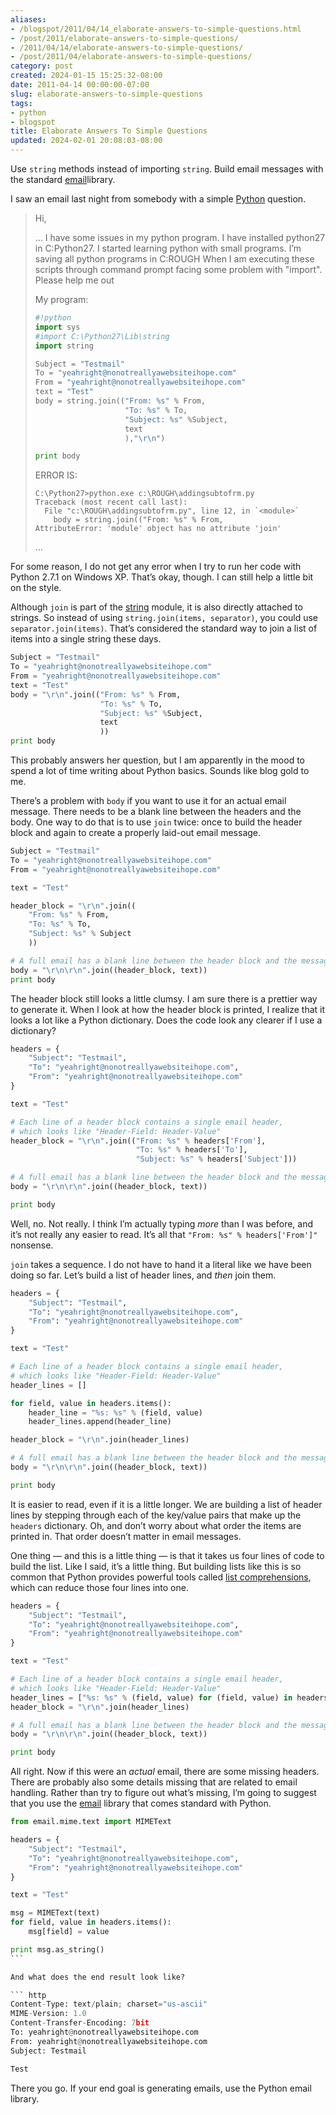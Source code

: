 ```yaml
---
aliases:
- /blogspot/2011/04/14_elaborate-answers-to-simple-questions.html
- /post/2011/elaborate-answers-to-simple-questions/
- /2011/04/14/elaborate-answers-to-simple-questions/
- /post/2011/04/elaborate-answers-to-simple-questions/
category: post
created: 2024-01-15 15:25:32-08:00
date: 2011-04-14 00:00:00-07:00
slug: elaborate-answers-to-simple-questions
tags:
- python
- blogspot
title: Elaborate Answers To Simple Questions
updated: 2024-02-01 20:08:03-08:00
---
```


Use `string` methods instead of importing `string`. Build email messages with the standard [email](http://docs.python.org.library.email.html)library.

I saw an email last night from somebody with a simple [Python](../../../card/Python.md) question.

 > 
 > Hi,
 > 
 > … I have some issues in my python program. I have installed python27
 > in C:Python27. I started learning python with small programs. I’m
 > saving all python programs in C:ROUGH When I am executing these
 > scripts through command prompt facing some problem with "import".
 > Please help me out
 > 
 > My program:
 > 
 > ````python
 > #!python
 > import sys
 > #import C:\Python27\Lib\string
 > import string
 > 
 > Subject = "Testmail"
 > To = "yeahright@nonotreallyawebsiteihope.com"
 > From = "yeahright@nonotreallyawebsiteihope.com"
 > text = "Test"
 > body = string.join(("From: %s" % From,
 >                     "To: %s" % To,
 >                     "Subject: %s" %Subject,
 >                     text
 >                     ),"\r\n")
 > 
 > print body
 > ````
 > 
 > ERROR IS:
 > 
 > ````
 > C:\Python27>python.exe c:\ROUGH\addingsubtofrm.py
 > Traceback (most recent call last):
 >   File "c:\ROUGH\addingsubtofrm.py", line 12, in `<module>`
 >     body = string.join(("From: %s" % From,
 > AttributeError: 'module' object has no attribute 'join'
 > ````
 > 
 > …​

For some reason, I do not get any error when I try to run her code with Python 2.7.1 on Windows XP. That’s okay, though. I can still help a little bit on the style.

Although `join` is part of the [string](http://docs.python.org/library/string.html) module, it is also directly attached to strings. So instead of using `string.join(items, separator)`, you could use `separator.join(items)`. That’s considered the standard way to join a list of items into a single string these days.

````python
Subject = "Testmail"
To = "yeahright@nonotreallyawebsiteihope.com"
From = "yeahright@nonotreallyawebsiteihope.com"
text = "Test"
body = "\r\n".join(("From: %s" % From,
                    "To: %s" % To,
                    "Subject: %s" %Subject,
                    text
                    ))
print body
````

This probably answers her question, but I am apparently in the mood to spend a lot of time writing about Python basics. Sounds like blog gold to me.

There’s a problem with `body` if you want to use it for an actual email message. There needs to be a blank line between the headers and the body. One way to do that is to use `join` twice: once to build the header block and again to create a properly laid-out email message.

````python
Subject = "Testmail"
To = "yeahright@nonotreallyawebsiteihope.com"
From = "yeahright@nonotreallyawebsiteihope.com"

text = "Test"

header_block = "\r\n".join((
    "From: %s" % From,
    "To: %s" % To,
    "Subject: %s" % Subject
    ))

# A full email has a blank line between the header block and the message body
body = "\r\n\r\n".join((header_block, text))
print body
````

The header block still looks a little clumsy. I am sure there is a prettier way to generate it. When I look at how the header block is printed, I realize that it looks a lot like a Python dictionary. Does the code look any clearer if I use a dictionary?

````python
headers = {
    "Subject": "Testmail",
    "To": "yeahright@nonotreallyawebsiteihope.com",
    "From": "yeahright@nonotreallyawebsiteihope.com"
}

text = "Test"

# Each line of a header block contains a single email header,
# which looks like "Header-Field: Header-Value"
header_block = "\r\n".join(("From: %s" % headers['From'],
                            "To: %s" % headers['To'],
                            "Subject: %s" % headers['Subject']))

# A full email has a blank line between the header block and the message body
body = "\r\n\r\n".join((header_block, text))

print body
````

Well, no. Not really. I think I’m actually typing *more* than I was before, and it’s not really any easier to read. It’s all that `"From: %s" % headers['From']"` nonsense.

`join` takes a sequence. I do not have to hand it a literal like we have been doing so far. Let’s build a list of header lines, and *then* join them.

````python
headers = {
    "Subject": "Testmail",
    "To": "yeahright@nonotreallyawebsiteihope.com",
    "From": "yeahright@nonotreallyawebsiteihope.com"
}

text = "Test"

# Each line of a header block contains a single email header,
# which looks like "Header-Field: Header-Value"
header_lines = []

for field, value in headers.items():
    header_line = "%s: %s" % (field, value)
    header_lines.append(header_line)

header_block = "\r\n".join(header_lines)

# A full email has a blank line between the header block and the message body
body = "\r\n\r\n".join((header_block, text))

print body
````

It is easier to read, even if it is a little longer. We are building a list of header lines by stepping through each of the key/value pairs that make up the `headers` dictionary. Oh, and don’t worry about what order the items are printed in. That order doesn’t matter in email messages.

One thing — and this is a little thing — is that it takes us four lines of code to build the list. Like I said, it’s a little thing. But building lists like this is so common that Python provides powerful tools called [list comprehensions](http://docs.python.org/tutorial/datastructures.html#list-comprehensions), which can reduce those four lines into one.

````python
headers = {
    "Subject": "Testmail",
    "To": "yeahright@nonotreallyawebsiteihope.com",
    "From": "yeahright@nonotreallyawebsiteihope.com"
}

text = "Test"

# Each line of a header block contains a single email header,
# which looks like "Header-Field: Header-Value"
header_lines = ["%s: %s" % (field, value) for (field, value) in headers.items()]
header_block = "\r\n".join(header_lines)

# A full email has a blank line between the header block and the message body
body = "\r\n\r\n".join((header_block, text))

print body
````

All right. Now if this were an *actual* email, there are some missing headers. There are probably also some details missing that are related to email handling. Rather than try to figure out what’s missing, I’m going to suggest that you use the [email](http://docs.python.org.library.email.html) library that comes standard with Python.

````python
from email.mime.text import MIMEText

headers = {
    "Subject": "Testmail",
    "To": "yeahright@nonotreallyawebsiteihope.com",
    "From": "yeahright@nonotreallyawebsiteihope.com"
}

text = "Test"

msg = MIMEText(text)
for field, value in headers.items():
    msg[field] = value

print msg.as_string()
```

And what does the end result look like?

``` http
Content-Type: text/plain; charset="us-ascii"
MIME-Version: 1.0
Content-Transfer-Encoding: 7bit
To: yeahright@nonotreallyawebsiteihope.com
From: yeahright@nonotreallyawebsiteihope.com
Subject: Testmail

Test
````

There you go. If your end goal is generating emails, use the Python email library.